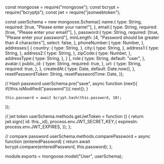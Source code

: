 const mongoose = require("mongoose");
const bcrypt = require("bcryptjs");
const jwt = require("jsonwebtoken");

const userSchema = new mongoose.Schema({
    name:{
        type: String,
        required: [true, "Please enter your name!"],
    },
    email:{
        type: String,
        required: [true, "Please enter your email!"],
    },
    password:{
        type: String,
        required: [true, "Please enter your password"],
        minLength: [4, "Password should be greater than 4 characters"],
        select: false,
    },
    phoneNumber:{
        type: Number,
    },
    addresses:[
        {
            country: {
                type: String,
            },
            city:{
                type: String,
            },
            address1:{
                type: String,
            },
            address2:{
                type: String,
            },
            zipCode:{
                type: Number,
            },
            addressType:{
                type: String,
            },
        }
    ],
    role:{
        type: String,
        default: "user",
    },
    avatar:{
        public_id: {
            type: String,
            required: true,
        },
        url: {
            type: String,
            required: true,
        },
 },
 createdAt:{
    type: Date,
    default: Date.now(),
 },
 resetPasswordToken: String,
 resetPasswordTime: Date,
});


//  Hash password
userSchema.pre("save", async function (next){
    if(!this.isModified("password")){
        next();
    }

    this.password = await bcrypt.hash(this.password, 10);
});

// jwt token
userSchema.methods.getJwtToken = function () {
    return jwt.sign({ id: this._id}, process.env.JWT_SECRET_KEY,{
        expiresIn: process.env.JWT_EXPIRES,
    });
};

// compare password
userSchema.methods.comparePassword = async function (enteredPassword) {
    return await bcrypt.compare(enteredPassword, this.password);
};

module.exports = mongoose.model("User", userSchema);
```